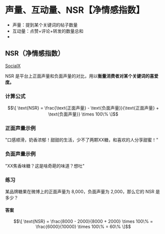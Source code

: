 # 声量、互动量、NSR【净情感指数】
- 声量：提到某个关键词的帖子数量
- 互动量：点赞+评论+转发的数量总和
- 
## NSR（净情感指数）
[SocialX](https://socialx.visualmaster.com.cn/login)

NSR 是平台上正面声量和负面声量的对比，用以**衡量消费者对某个关键词的喜爱度。**

### 计算公式

$$\[
\text{NSR} = \frac{\text{正面声量} - \text{负面声量}}{\text{正面声量} + \text{负面声量}} \times 100\%
\]$$

### 正面声量示例

"口感顺滑，奶香浓郁！甜甜的生活，少不了两颗XX糖，和喜欢的人分享甜蜜！"

### 负面声量示例

"XX焦香味糖？这是啥奇葩的味道？想吐"

### 练习

某品牌糖果在微博上的正面声量为 8,000，负面声量为 2,000，那么它的 NSR 是多少？

#### 答案

$$\[
\text{NSR} = \frac{8000 - 2000}{8000 + 2000} \times 100\% = \frac{6000}{10000} \times 100\% = 60\%
\]$$

